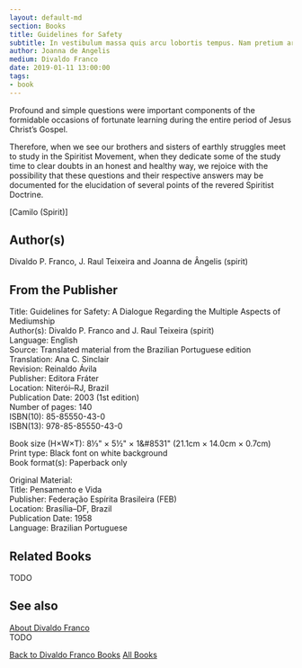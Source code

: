 ```yaml
---
layout: default-md
section: Books
title: Guidelines for Safety
subtitle: In vestibulum massa quis arcu lobortis tempus. Nam pretium arcu in odio vulputate luctus.
author: Joanna de Angelis
medium: Divaldo Franco
date: 2019-01-11 13:00:00
tags: 
- book
---
```


Profound and simple questions were important components of the formidable occasions of fortunate learning during the entire period of Jesus Christ’s Gospel.

Therefore, when we see our brothers and sisters of earthly struggles meet to study in the Spiritist Movement, when they dedicate some of the study time to clear doubts in an honest and healthy way, we rejoice with the possibility that these questions and their respective answers may be documented for the elucidation of several points of the revered Spiritist Doctrine.

[Camilo (Spirit)]

## Author(s)
Divaldo P. Franco, J. Raul Teixeira and Joanna de Ângelis (spirit)

## From the Publisher
Title: 	Guidelines for Safety: A Dialogue Regarding the Multiple Aspects of Mediumship  
Author(s): 	Divaldo P. Franco and J. Raul Teixeira (spirit)  
Language: 	English  
Source: 	Translated material from the Brazilian Portuguese edition  
Translation: 	Ana C. Sinclair  
Revision: 	Reinaldo Ávila  
Publisher: 	Editora Fráter  
Location: 	Niterói–RJ, Brazil  
Publication Date: 	2003 (1st edition)  
Number of pages: 	140  
ISBN(10): 	85-85550-43-0  
ISBN(13): 	978-85-85550-43-0  
	  
	  
Book size (H×W×T): 	8⅓" × 5½" × 1&#8531" (21.1cm × 14.0cm × 0.7cm)  
Print type: 	Black font on white background  
Book format(s): 	Paperback only  
  
   
Original Material:  
Title: 	Pensamento e Vida  
Publisher: 	Federação Espírita Brasileira (FEB)  
Location: 	Brasília–DF, Brazil  
Publication Date: 	1958  
Language: 	Brazilian Portuguese  


## Related Books
TODO

## See also
[About Divaldo Franco](/profile/divaldo-franco)  
TODO


<a href="/books/divaldo-franco" class="button">Back to Divaldo Franco Books</a>
<a href="/books" class="button">All Books</a>

